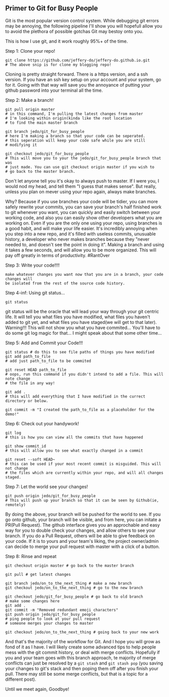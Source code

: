 ## Primer to Git for Busy People

Git is the most popular version control system.
While debugging git errors may be annoying,
the following pipeline I'll show you will hopefull
allow you to avoid the plethora of possible gotchas
Git may bestoy onto you.

This is how I use git, and it work roughly 95%+ of the time.

Step 1:
Clone your repo!
```
git clone https://github.com/jeffery-do/jeffery-do.github.io.git
# The above snip is for clone my blogging repo!
```
Cloning is pretty straight forward. There is a https version,
and a ssh version. If you have an ssh key setup on your account and
your system, go for it. Going with that way will save you the
annoyance of putting your github password into your terminal
all the time.

Step 2:
Make a branch!
```
git pull origin master
# in this command, I'm pulling the latest changes from master
# I'm looking within origin(kinda like the root location
# to find the main master branch

git branch jedo/git_for_busy_people
# here I'm making a branch so that your code can be seperated.
# this seperation will keep your code safe while you are still
# modifying it

git checkout jedo/git_for_busy_people
# This will move you to your the jedo/git_for_busy_people branch that was
# just made. You can use git checkout origin master if you wish to
# go back to the master branch.
```
Don't let anyone tell you it's okay to always push to master. 
If I were you, I would nod my head, and tell them "I guess that makes
sense". But really, unless you plan on mever using your repo again, 
always make branches.

Why? Because if you use branches your code will be tidier,
you can more safely rewrite your commits,
you can save your branch's half finished work to git whenever you want,
you can quickly and easily switch between your working code,
and also you can easily show other developers what you are working on.
Even if you are the only one using your repo, 
using branches is a good habit, and will make your life easier.
It's incredibly annoying when you step into a new repo, and it's filled with
useless commits, unusuable history, a developer who never makes branches because
they "never needed to, and doesn't see the point in doing it".
Making a branch and using it takes a few seconds, and will allow you to be more organized.
This will pay off greatly in terms of productivity.
#RantOver

Step 3:
Write your code!!!!
```
make whatever changes you want now that you are in a branch, your code changes will
be isolated from the rest of the source code history.
```

Step 4-inf:
Using git status...
```
git status
```

git status will be the oracle that will lead your way through your git centric life.
It will tell you what files you have modified, what files you haven't added to
git yet, and what files you have staged(we will get to that later).
Warning!!! This will not show you what you have commited... You'll
have to do some git log magic for that... I might speak about
that some other time...

Step 5:
Add and Commit your Code!!!
```
git status # do this to see file paths of things you have modified
git add path_to_file
# add just path_to_file to be commited

git reset HEAD path_to_file
# oops, run this command if you didn't intend to add a file. This will note change 
# the file in any way!

git add . 
# this will add everything that I have modified in the currect directory or below.

git commit -m "I created the path_to_file as a placeholder for the demo!"
```

Step 6:
Check out your handywork!
```
git log
# this is how you can view all the commits that have happened

git show commit_id 
# this will allow you to see what exactly changed in a commit

git reset --soft HEAD~
# this can be used if your most recent commit is misguided. This will not change
# the files which are currently within your repo, and will all changes staged.
```

Step 7:
Let the world see your changes!
```
git push origin jedo/git_for_busy_people
# This will push up your branch so that it can be seen by Github(ie, remotely)
```
By doing the above, your branch will be pushed for the world to see. If you go
onto github, your branch will be visible, and from here, you can initate a 
PR(Pull Request). The github interface gives you an approchable and easy way
for you to double check your changes, and allow others to see your branch.
If you do a Pull Request, others will be able to give feedback on your code.
If it is to yours and your team's liking, the project owner/admin can decide
to merge your pull request with master with a click of a button.


Step 8:
Rinse and repeat
```
git checkout origin master # go back to the master branch

git pull # get latest changes

git branch jedo/on_to_the_next_thing # make a new branch
git checkout jedo/on_to_the_next_thing # go to the new branch

git checkout jedo/git_for_busy_people # go back to old branch
# make some changes here
git add .
git commit -m "Removed redundant emoji characters"
git push origin jedo/git_for_busy_people
# ping people to look at your pull request
# someone merges your changes to master

git checkout jedo/on_to_the_next_thing # going back to your new work
```

And that's the majority of the workflow for Git.
And I hope you will grow as fond of it as I have.
I will likely create some advanced tips to help people
mess with the git commit history, or deal with merge conflicts.
Hopefully if you and your team goes with this branch approach,
te majority of merge conflicts can just be resolved by a 
`git stash` and `git stash pop` (you saving your changes to git's stack 
and then poping them off after you finish your pull. There may still
be some merge conflicts, but that is a topic for a different post).

Until we meet again, Goodbye!
